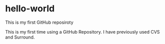 # hello-world
This is my first GitHub reposiroty

This is my first time using a GitHub Repository. I have previously used CVS and Surround.

